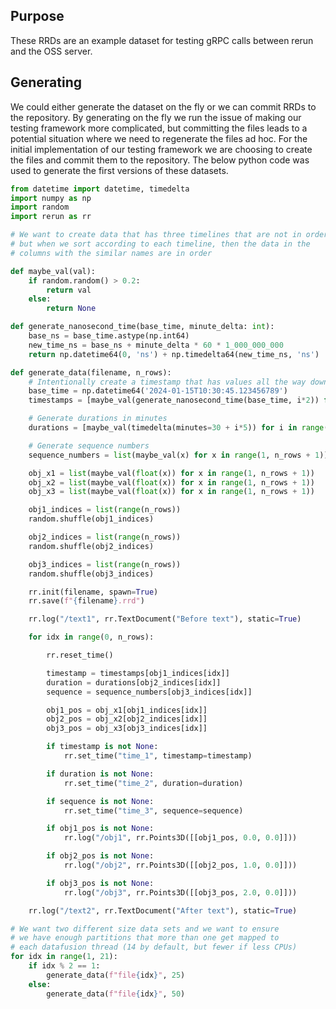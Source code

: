 ## Purpose

These RRDs are an example dataset for testing gRPC calls between rerun and the OSS server.

## Generating

We could either generate the dataset on the fly or we can commit RRDs to the repository.
By generating on the fly we run the issue of making our testing framework more complicated,
but committing the files leads to a potential situation where we need to regenerate the
files ad hoc. For the initial implementation of our testing framework we are choosing to
create the files and commit them to the repository. The below python code was used
to generate the first versions of these datasets.

```python
from datetime import datetime, timedelta
import numpy as np
import random
import rerun as rr

# We want to create data that has three timelines that are not in order
# but when we sort according to each timeline, then the data in the
# columns with the similar names are in order

def maybe_val(val):
    if random.random() > 0.2:
        return val
    else:
        return None

def generate_nanosecond_time(base_time, minute_delta: int):
    base_ns = base_time.astype(np.int64)
    new_time_ns = base_ns + minute_delta * 60 * 1_000_000_000
    return np.datetime64(0, 'ns') + np.timedelta64(new_time_ns, 'ns')

def generate_data(filename, n_rows):
    # Intentionally create a timestamp that has values all the way down to nanosecond
    base_time = np.datetime64('2024-01-15T10:30:45.123456789')
    timestamps = [maybe_val(generate_nanosecond_time(base_time, i*2)) for i in range(n_rows)]

    # Generate durations in minutes
    durations = [maybe_val(timedelta(minutes=30 + i*5)) for i in range(n_rows)]

    # Generate sequence numbers
    sequence_numbers = list(maybe_val(x) for x in range(1, n_rows + 1))

    obj_x1 = list(maybe_val(float(x)) for x in range(1, n_rows + 1))
    obj_x2 = list(maybe_val(float(x)) for x in range(1, n_rows + 1))
    obj_x3 = list(maybe_val(float(x)) for x in range(1, n_rows + 1))

    obj1_indices = list(range(n_rows))
    random.shuffle(obj1_indices)

    obj2_indices = list(range(n_rows))
    random.shuffle(obj2_indices)

    obj3_indices = list(range(n_rows))
    random.shuffle(obj3_indices)

    rr.init(filename, spawn=True)
    rr.save(f"{filename}.rrd")

    rr.log("/text1", rr.TextDocument("Before text"), static=True)

    for idx in range(0, n_rows):

        rr.reset_time()

        timestamp = timestamps[obj1_indices[idx]]
        duration = durations[obj2_indices[idx]]
        sequence = sequence_numbers[obj3_indices[idx]]

        obj1_pos = obj_x1[obj1_indices[idx]]
        obj2_pos = obj_x2[obj2_indices[idx]]
        obj3_pos = obj_x3[obj3_indices[idx]]

        if timestamp is not None:
            rr.set_time("time_1", timestamp=timestamp)

        if duration is not None:
            rr.set_time("time_2", duration=duration)

        if sequence is not None:
            rr.set_time("time_3", sequence=sequence)

        if obj1_pos is not None:
            rr.log("/obj1", rr.Points3D([[obj1_pos, 0.0, 0.0]]))

        if obj2_pos is not None:
            rr.log("/obj2", rr.Points3D([[obj2_pos, 1.0, 0.0]]))

        if obj3_pos is not None:
            rr.log("/obj3", rr.Points3D([[obj3_pos, 2.0, 0.0]]))

    rr.log("/text2", rr.TextDocument("After text"), static=True)

# We want two different size data sets and we want to ensure
# we have enough partitions that more than one get mapped to
# each datafusion thread (14 by default, but fewer if less CPUs)
for idx in range(1, 21):
    if idx % 2 == 1:
        generate_data(f"file{idx}", 25)
    else:
        generate_data(f"file{idx}", 50)
```
